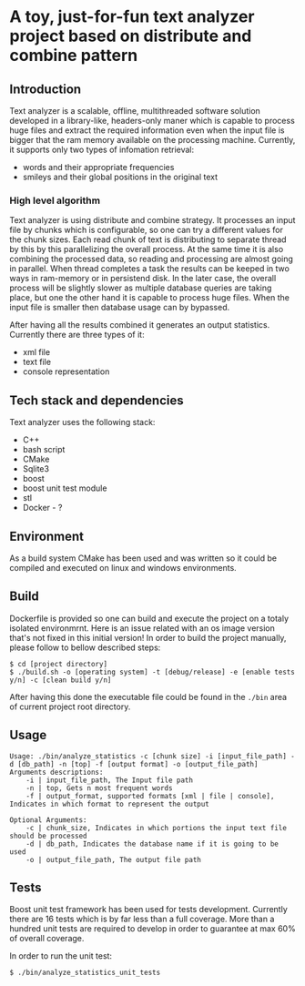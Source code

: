 # A toy, just-for-fun text analyzer project based on distribute and combine pattern

## Introduction
Text analyzer is a scalable, offline, multithreaded software solution developed in a library-like, headers-only maner which is capable to process huge files and extract the required information even when the input file is bigger that the ram memory available on the processing machine.
Currently, it supports only two types of infomation retrieval:
- words and their appropriate frequencies
- smileys and their global positions in the original text

### High level algorithm
Text analyzer is using distribute and combine strategy. It processes an input file by chunks which is configurable, so one can try a different values for the chunk sizes. Each read chunk of text is distributing to separate thread by this by this parallelizing the overall process. At the same time it is also combining the processed data, so reading and processing are almost going in parallel. When thread completes a task the results can be keeped in two ways in ram-memory or in persistend disk. In the later case, the overall process will be slightly slower as multiple database queries are taking place, but one the other hand it is capable to process huge files. When the input file is smaller then database usage can by bypassed.

After having all the results combined it generates an output statistics. Currently there are three types of it:
- xml file
- text file
- console representation

## Tech stack and dependencies

Text analyzer uses the following stack:

- C++
- bash script
- CMake
- Sqlite3
- boost
- boost unit test module
- stl
- Docker - ?

## Environment
As a build system CMake has been used and was written so it could be compiled and executed on linux and windows environments.

## Build
Dockerfile is provided so one can build and execute the project on a totaly isolated environmrnt. Here is an issue related with an os image version that's not fixed in this initial version!
In order to build the project manually, please follow to bellow described steps:
```
$ cd [project directory]
$ ./build.sh -o [operating system] -t [debug/release] -e [enable tests y/n] -c [clean build y/n]
```
After having this done the executable file could be found in the ```./bin``` area of current project root directory.

## Usage
```
Usage: ./bin/analyze_statistics -c [chunk size] -i [input_file_path] -d [db_path] -n [top] -f [output format] -o [output_file_path]
Arguments descriptions:
	-i | input_file_path, The Input file path
	-n | top, Gets n most frequent words
	-f | output_format, supported formats [xml | file | console], Indicates in which format to represent the output

Optional Arguments:
	-c | chunk_size, Indicates in which portions the input text file should be processed
	-d | db_path, Indicates the database name if it is going to be used
	-o | output_file_path, The output file path
```

## Tests
Boost unit test framework has been used for tests development. Currently there are 16 tests which is by far less than a full coverage. More than a hundred unit tests are required to develop in order to guarantee at max 60% of overall coverage.

In order to run the unit test:
```
$ ./bin/analyze_statistics_unit_tests
```
